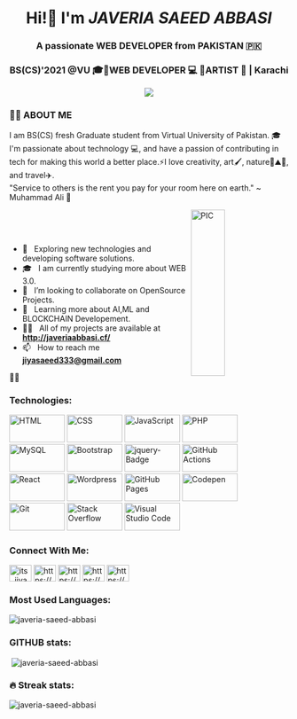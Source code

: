 
  <h1 align="center"> Hi!👋 I'm <i>JAVERIA SAEED ABBASI</i> </h1>
  <h3 align="center"> A passionate WEB DEVELOPER from PAKISTAN 🇵🇰 </h3>
  
<h3 align="center"> BS(CS)'2021 @VU 🎓🔸WEB DEVELOPER 💻 🔸ARTIST 🎨 | Karachi</h3>

<p align="center" >
<a href="https://git.io/typing-svg"><img src="https://readme-typing-svg.herokuapp.com/?color=%23F74C4C&size=25&center=true&vCenter=true&width=600&lines=Be+a+Learner"></a>
</p>

  <h3>🙋‍♂️ ABOUT ME </h3>
I am BS(CS) fresh Graduate student from Virtual University of Pakistan. 🎓 I'm passionate about technology 💻, and have a passion of contributing in tech for making this world a better place.⚡I love creativity, art🖌️, nature🍃⛰️🌇, and travel✈️. 
                                            <br> "Service to others is the rent you pay for your room here on earth." ~ Muhammad Ali 🥊
<div>
  
<img width = "35%" align="right" alt="PIC" height="300px" src="https://i.pinimg.com/originals/68/5d/85/685d8564f387235bbcec2dcc53d7cf06.gif" /> <br/>
<div align="left"> <br/>

  - 🤔 &nbsp; Exploring new technologies and developing software solutions.
  - 🎓 &nbsp; I am currently studying more about WEB 3.0.
  - 👯 &nbsp; I’m looking to collaborate on OpenSource Projects.
  - 🌱 &nbsp; Learning more about AI,ML and BLOCKCHAIN Developement.
  - 👨‍💻 &nbsp; All of my projects are available at **http://javeriaabbasi.cf/**
  - 📫 &nbsp; How to reach me **jiyasaeed333@gmail.com**
</div> 
</div>
<!-- ## 🔥 Streak stats

<!-- GitHub Readme Streak Stats - -->
<!-- <p align="center">
  <a href="https://github.com/Javeria-Saeed-Abbasi">
    <img title="🔥 Get streak stats for your profile at git.io/streak-stats" alt="Javeria's streak" src="https://github-readme-streak-stats.herokuapp.com?user=Javeria-Saeed-Abbasi&theme=blood-dark&date_format=M%20j%5B%2C%20Y%5D"/>
  </a></p> -->
  
 👨‍💻 <h3> Technologies: </h3>

<p>
   <a href="#"><img alt="HTML" src="https://img.shields.io/badge/HTML-E34F26.svg?logo=html5&logoColor=white" width="100px" height="50px"></a>
    <a href="#"><img alt="CSS" src="https://img.shields.io/badge/CSS-1572B6.svg?logo=css3&logoColor=white"  width="100px" height="50px"></a>
    <a href="#"><img alt="JavaScript" src="https://img.shields.io/badge/JavaScript-F7DF1E.svg?logo=javascript&logoColor=black"  width="100px" height="50px"></a>
    <a href="#"><img alt="PHP" src="https://img.shields.io/badge/PHP-777BB4.svg?logo=php&logoColor=white"  width="100px" height="50px"></a>
    <a href="#"><img alt="MySQL" src="https://img.shields.io/badge/MySQL-00f.svg?logo=mysql&logoColor=white" width="100px" height="50px"></a>
     <a href="#"><img alt="Bootstrap" src="https://img.shields.io/badge/Bootstrap-7952B3.svg?logo=bootstrap&logoColor=white"  width="100px" height="50px"></a>
 <a href="#"><img src="https://www.mobindustry.net/wp-content/uploads/2019/10/jquery.png" alt="jquery-Badge" title="jquery-Badge" width="100px" height="50px"></a>
     <a href="#"><img alt="GitHub Actions" src="https://img.shields.io/badge/GitHub%20Actions-2671E5.svg?logo=github%20actions&logoColor=white" width="100px" height="50px"></a>
      <a href="#"><img alt="React" src="https://img.shields.io/badge/React-20232a.svg?logo=react&logoColor=%2361DAFB" width="100px" height="50px"></a>
      <a href="#"><img alt="Wordpress" src="https://img.shields.io/badge/Wordpress-21759B?logo=wordpress&logoColor=white" width="100px" height="50px"></a>
      <a href="#"><img alt="GitHub Pages" src="https://img.shields.io/badge/GitHub%20Pages-327FC7.svg?logo=github&logoColor=white" width="100px" height="50px"></a>
      <a href="#"><img alt="Codepen" src="https://img.shields.io/badge/Codepen-000000.svg?logo=codepen&logoColor=white" width="100px" height="50px"></a>
      <a href="#"><img alt="Git" src="https://img.shields.io/badge/Git-F05033.svg?logo=git&logoColor=white" width="100px" height="50px"></a>
      <a href="#"><img alt="Stack Overflow" src="https://img.shields.io/badge/-Stack%20Overflow-FE7A16?logo=stack-overflow&logoColor=white" width="100px" height="50px"></a>
      <a href="#"><img alt="Visual Studio Code" src="https://img.shields.io/badge/Visual%20Studio%20Code-0078d7.svg?logo=visual-studio-code&logoColor=white" width="100px" height="50px"></a>
  
<h3> Connect With Me: </h3>
<p align="left">
<a href="https://twitter.com/its_jiya" target="blank"><img align="center" src="https://raw.githubusercontent.com/rahuldkjain/github-profile-readme-generator/master/src/images/icons/Social/twitter.svg" alt="its_jiya" height="30" width="40" /></a>
<a href="https://linkedin.com/in/https://www.linkedin.com/in/javeria-saeed-abbasi-53a77b160/" target="blank"><img align="center" src="https://raw.githubusercontent.com/rahuldkjain/github-profile-readme-generator/master/src/images/icons/Social/linked-in-alt.svg" alt="https://www.linkedin.com/in/javeria-saeed-abbasi-53a77b160/" height="30" width="40" /></a>
<a href="https://codesandbox.com/https://codesandbox.io/u/javeria-saeed-abbasi" target="blank" ><img align="center" src="https://cdn.jsdelivr.net/npm/simple-icons@3.0.1/icons/codesandbox.svg" alt="https://codesandbox.io/u/javeria-saeed-abbasi" height="30" width="40"/></a>
<a href="https://fb.com/https://www.facebook.com/jiyaabbasi333/" target="blank"><img align="center" src="https://raw.githubusercontent.com/rahuldkjain/github-profile-readme-generator/master/src/images/icons/Social/facebook.svg" alt="https://www.facebook.com/jiyaabbasi333/" height="30" width="40" /></a>
<a href="https://instagram.com/https://www.instagram.com/javeriyaabbasi555/" target="blank"><img align="center" src="https://raw.githubusercontent.com/rahuldkjain/github-profile-readme-generator/master/src/images/icons/Social/instagram.svg" alt="https://www.instagram.com/javeriyaabbasi555/" height="30" width="40" /></a>
</p>

<h3> Most Used Languages: </h3>
<p><img align="center" src="https://github-readme-stats.vercel.app/api/top-langs?username=javeria-saeed-abbasi&show_icons=true&locale=en&layout=compact" alt="javeria-saeed-abbasi" /></p>

<h3> GITHUB stats: </h3>
<p>&nbsp;<img align="center" src="https://github-readme-stats.vercel.app/api?username=javeria-saeed-abbasi&show_icons=true&locale=en" alt="javeria-saeed-abbasi" /></p>

<h3> 🔥 Streak stats: </h3>
<p><img align="center" src="https://github-readme-streak-stats.herokuapp.com/?user=javeria-saeed-abbasi&" alt="javeria-saeed-abbasi" /></p>


 
<!-- Some badges are from https://github.com/Ileriayo/markdown-badges -->
<!-- 
"It is a real service to humanity and the world to be a good programmer, particularly if you design great products. You make is easier for everybody, everybody has less headaches." ~ Frederick Lenz
- 🔭 I’m currently working on ...
- 🌱 I’m currently learning ...
- 👯 I’m looking to collaborate on ...
- 🤔 I’m looking for help with ...
- 💬 Ask me about ...
- 📫 How to reach me: ...
- 😄 Pronouns: ...
- ⚡ Fun fact: ...
 -->
